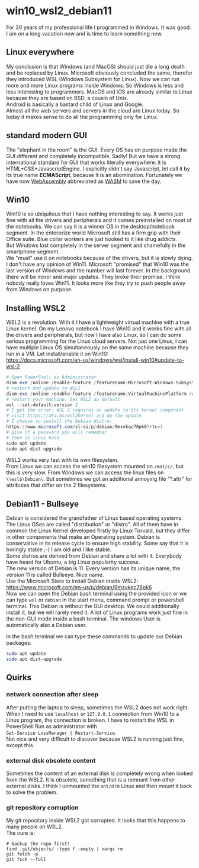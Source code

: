 # win10_wsl2_debian11

For 30 years of my professional life I programmed in Windows. It was good.
I am on a long vacation now and is time to learn something new.

## Linux everywhere

My conclusion is that Windows (and MacOS) should just die a long death and be replaced by Linux.
Microsoft obviously concluded the same, therefor they introduced WSL (Windows Subsystem for Linux). Now we can run more and more Linux programs inside Windows. So Windows is less and less interesting to programmers.
MacOS and iOS are already similar to Linux because they are based on BSD, a cousin of Unix.  
Android is basically a bastard child of Linux and Google.  
Almost all the web servers and servers in the cloud are Linux today.
So today it makes sense to do all the programming only for Linux.  

## standard modern GUI

The "elephant in the room" is the GUI. Every OS has on purpose made the GUI different and completely incompatible. Sadly!
But we have a strong international standard for GUI that works literally everywhere: it is HTML+CSS+JavascriptEngine. I explicitly didn't say Javascript, let call it by its true name **ECMAScript**, because it is an abomination. Fortunately we have now [WebAssembly](https://developer.mozilla.org/en-US/docs/WebAssembly) abbreviated as [WASM](https://webassembly.org/) to save the day.

## Win10

Win10 is so ubiquitous that I have nothing interesting to say. It works just fine with all the drivers and peripherals and it comes preinstalled on most of the notebooks. We can say it is a winner OS in the desktop/notebook segment. In the enterprize world Microsoft still has a firm grip with their Office suite. Blue collar workers are just hooked to it like drug addicts.  
But Windows lost completely in the server segment and shamefully in the smartphone segment.  
We "must" use it on notebooks because of the drivers, but it is slowly dying.  
I don't have any opinion of Win11. Microsoft "promised" that Win10 was the last version of Windows and the number will last forever. In the background there will be minor and major updates. They broke their promise. I think nobody really loves Win11. It looks more like they try to push people away from Windows on purpose.

## Installing WSL2  
  
WSL2 is a revolution. With it I have a lightweight virtual machine with a true Linux kernel. On my Lenovo notebook I have Win10 and it works fine with all the drivers and peripherals, but now I have also Linux, so I can do some serious programming for the Linux cloud servers. Not just one Linux, I can have multiple Linux OS simultaneously on the same machine because they run in a VM.
Let install/enable it on Win10:  
<https://docs.microsoft.com/en-us/windows/wsl/install-win10#update-to-wsl-2>

```powershell
# Open PowerShell as Administrator
dism.exe /online /enable-feature /featurename:Microsoft-Windows-Subsystem-Linux /all /norestart
# restart and update to WSL2
dism.exe /online /enable-feature /featurename:VirtualMachinePlatform /all /norestart
# restart your machine. Set WSL2 as default
wsl --set-default-version 2
# I get the error: WSL 2 requires an update to its kernel component. 
# visit https://aka.ms/wsl2kernel and do the update
# I choose to install the Debian distro:
https://www.microsoft.com/sl-si/p/debian/9msvkqc78pk6?rtc=1
# give it a password you will remember
# then in linux bash
sudo apt update
sudo apt dist-upgrade
```

WSL2 works very fast with its own filesystem.  
From Linux we can access the win10 filesystem mounted on `/mnt/c/`, but this is very slow.
From Windows we can access the linux files on `\\wsl$\Debian\`.  But sometimes we got an additional annoying file "*.attr" for attributes that differ on the 2 filesystems.

## Debian11 - Bullseye

Debian is considered the grandfather of Linux based operating systems. The Linux OSes are called "distribution" or "distro". All of them have in common the Linux Kernel developed firstly by Linux Torvald, but they differ in other components that make an Operating system.
Debian is conservative in its release cycle to ensure high stability. Some say that it is boringly stable ;-) I am old and I like stable.  
Some distros are derived from Debian and share a lot with it. Everybody have heard for Ubuntu, a big Linux popularity success.  
The new version of Debian is 11. Every version has its unique name, the version 11 is called Bullseye. Nice name.  
Use the Microsoft Store to install Debian inside WSL2: <https://www.microsoft.com/en-us/p/debian/9msvkqc78pk6>  
Now we can open the Debian bash terminal using the provided icon or we can type `wsl` or `debian` in the start menu, command prompt or powershell terminal. This Debian is without the GUI desktop. We could additionally install it, but we will rarely need it. A lot of Linux programs work just fine in the non-GUI mode inside a bash terminal.
The windows User is automatically also a Debian user.

In the bash terminal we can type these commands to update our Debian packages:

```bash
sudo apt update
sudo apt dist-upgrade
```

## Quirks

### network connection after sleep

After putting the laptop to sleep, sometimes the WSL2 does not work right. When I need to use `localhost` or `127.0.0.1` connection from Win10 to a Linux program, the connection is broken. I have to restart the WSL in PowerShell Run as administrator with  
`Get-Service LxssManager | Restart-Service`.  
Not nice and very difficult to discover because WSL2 is running just fine, except this.  

### external disk obsolete content

Sometimes the content of an external disk is completely wrong when looked from the WSL2. It is obsolete, something that is a remnant from other external disks. I think I unmounted the `mnt/d` in Linux and then mount it back to solve the problem.

### git repository corruption

My git repository inside WSL2 got corrupted. It looks that this happens to many people on WSL2.  
The cure is:  

```batch
# backup the repo first!
find .git/objects/ -type f -empty | xargs rm
git fetch -p
git fsck --full
```
